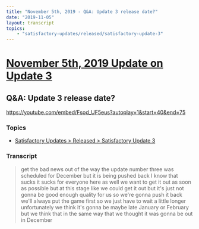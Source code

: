 ```yaml
---
title: "November 5th, 2019 - Q&A: Update 3 release date?"
date: "2019-11-05"
layout: transcript
topics: 
    - "satisfactory-updates/released/satisfactory-update-3"
---
```

# [November 5th, 2019 Update on Update 3](../2019-11-05.md)
## Q&A: Update 3 release date?
https://youtube.com/embed/Fsod_UF5eus?autoplay=1&start=40&end=75
### Topics
* [Satisfactory Updates > Released > Satisfactory Update 3](../topics/satisfactory-updates/released/satisfactory-update-3.md)

### Transcript

> get the bad news out of the way the
> update number three was scheduled for
> December but it is being pushed back I
> know that sucks
> it sucks for everyone here as well we
> want to get it out as soon as possible
> but at this stage like we could get it
> out but it's just not gonna be good
> enough quality for us so we're gonna
> push it back we'll always put the game
> first so we just have to wait a little
> longer
> unfortunately we think it's gonna be
> maybe late January or February but we
> think that in the same way that we
> thought it was gonna be out in December
